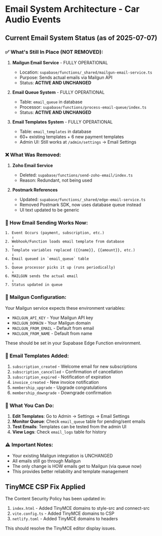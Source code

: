 # Email System Architecture - Car Audio Events

## Current Email System Status (as of 2025-07-07)

### ✅ What's Still In Place (NOT REMOVED):

1. **Mailgun Email Service** - FULLY OPERATIONAL
   - Location: `supabase/functions/_shared/mailgun-email-service.ts`
   - Purpose: Sends actual emails via Mailgun API
   - Status: **ACTIVE AND UNCHANGED**

2. **Email Queue System** - FULLY OPERATIONAL
   - Table: `email_queue` in database
   - Processor: `supabase/functions/process-email-queue/index.ts`
   - Status: **ACTIVE AND UNCHANGED**

3. **Email Templates System** - FULLY OPERATIONAL
   - Table: `email_templates` in database
   - 60+ existing templates + 6 new payment templates
   - Admin UI: Still works at `/admin/settings` → Email Settings

### ❌ What Was Removed:

1. **Zoho Email Service**
   - Deleted: `supabase/functions/send-zoho-email/index.ts`
   - Reason: Redundant, not being used

2. **Postmark References**
   - Updated: `supabase/functions/_shared/edge-email-service.ts`
   - Removed Postmark SDK, now uses database queue instead
   - UI text updated to be generic

### 📧 How Email Sending Works Now:

```
1. Event Occurs (payment, subscription, etc.)
   ↓
2. Webhook/Function loads email template from database
   ↓
3. Template variables replaced ({{name}}, {{amount}}, etc.)
   ↓
4. Email queued in `email_queue` table
   ↓
5. Queue processor picks it up (runs periodically)
   ↓
6. MAILGUN sends the actual email
   ↓
7. Status updated in queue
```

### 🔧 Mailgun Configuration:

Your Mailgun service expects these environment variables:
- `MAILGUN_API_KEY` - Your Mailgun API key
- `MAILGUN_DOMAIN` - Your Mailgun domain
- `MAILGUN_FROM_EMAIL` - Default from email
- `MAILGUN_FROM_NAME` - Default from name

These should be set in your Supabase Edge Function environment.

### 📝 Email Templates Added:

1. `subscription_created` - Welcome email for new subscriptions
2. `subscription_cancelled` - Confirmation of cancellation
3. `subscription_expired` - Notification of expiration
4. `invoice_created` - New invoice notification
5. `membership_upgrade` - Upgrade congratulations
6. `membership_downgrade` - Downgrade confirmation

### 🎯 What You Can Do:

1. **Edit Templates**: Go to Admin → Settings → Email Settings
2. **Monitor Queue**: Check `email_queue` table for pending/sent emails
3. **Test Emails**: Templates can be tested from the admin UI
4. **View Logs**: Check `email_logs` table for history

### ⚠️ Important Notes:

- Your existing Mailgun integration is UNCHANGED
- All emails still go through Mailgun
- The only change is HOW emails get to Mailgun (via queue now)
- This provides better reliability and template management

## TinyMCE CSP Fix Applied

The Content Security Policy has been updated in:
1. `index.html` - Added TinyMCE domains to style-src and connect-src
2. `vite.config.ts` - Added TinyMCE domains to CSP
3. `netlify.toml` - Added TinyMCE domains to headers

This should resolve the TinyMCE editor display issues. 